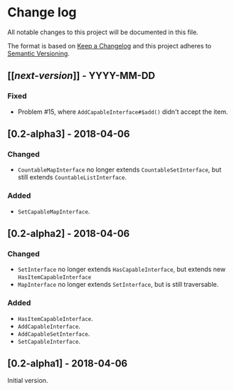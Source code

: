 # Change log
All notable changes to this project will be documented in this file.

The format is based on [Keep a Changelog](http://keepachangelog.com/)
and this project adheres to [Semantic Versioning](http://semver.org/).

## [[*next-version*]] - YYYY-MM-DD
### Fixed
- Problem #15, where `AddCapableInterface#$add()` didn't accept the item.

## [0.2-alpha3] - 2018-04-06
### Changed
- `CountableMapInterface` no longer extends `CountableSetInterface`, but still extends `CountableListInterface`.

### Added
- `SetCapableMapInterface`.

## [0.2-alpha2] - 2018-04-06
### Changed
- `SetInterface` no longer extends `HasCapableInterface`, but extends new `HasItemCapableInterface`
- `MapInterface` no longer extends `SetInterface`, but is still traversable.

### Added 
- `HasItemCapableInterface`.
- `AddCapableInterface`.
- `AddCapableSetInterface`.
- `SetCapableInterface`.

## [0.2-alpha1] - 2018-04-06
Initial version.
